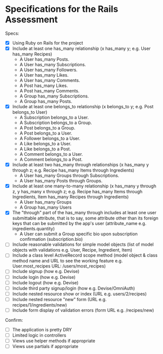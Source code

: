 # Specifications for the Rails Assessment

Specs:
- [x] Using Ruby on Rails for the project
- [x] Include at least one has_many relationship (x has_many y; e.g. User has_many Recipes) 
    - A User has_many Posts.
    - A User has_many Subscriptions.
    - A User has_many Followers.
    - A User has_many Likes.
    - A User has_many Comments.
    - A Post has_many Likes.
    - A Post has_many Comments.
    - A Group has_many Subscriptions.
    - A Group has_many Posts.
- [x] Include at least one belongs_to relationship (x belongs_to y; e.g. Post belongs_to User)
    - A Subscription belongs_to a User.
    - A Subscription belongs_to a Group.
    - A Post belongs_to a Group.
    - A Post belongs_to a User.
    - A Follower belongs_to a User.
    - A Like belongs_to a User.
    - A Like belongs_to a Post.
    - A Comment belongs_to a User.
    - A Comment belongs_to a Post.
- [x] Include at least two has_many through relationships (x has_many y through z; e.g. Recipe has_many Items through Ingredients)
    - A User has_many Groups through Subscriptions.
    - A User has_many Posts through Groups. 
- [x] Include at least one many-to-many relationship (x has_many y through z, y has_many x through z; e.g. Recipe has_many Items through Ingredients, Item has_many Recipes through Ingredients)
    - A User has_many Groups 
    - A Group has_many Users
- [x] The "through" part of the has_many through includes at least one user submittable attribute, that is to say, some attribute other than its foreign keys that can be submitted by the app's user (attribute_name e.g. ingredients.quantity)
    - A User can submit a Group specific bio upon subscription confirmation (subscription.bio)
- [ ] Include reasonable validations for simple model objects (list of model objects with validations e.g. User, Recipe, Ingredient, Item)
- [ ] Include a class level ActiveRecord scope method (model object & class method name and URL to see the working feature e.g. User.most_recipes URL: /users/most_recipes)
- [ ] Include signup (how e.g. Devise)
- [ ] Include login (how e.g. Devise)
- [ ] Include logout (how e.g. Devise)
- [ ] Include third party signup/login (how e.g. Devise/OmniAuth)
- [ ] Include nested resource show or index (URL e.g. users/2/recipes)
- [ ] Include nested resource "new" form (URL e.g. recipes/1/ingredients/new)
- [ ] Include form display of validation errors (form URL e.g. /recipes/new)

Confirm:
- [ ] The application is pretty DRY
- [ ] Limited logic in controllers
- [ ] Views use helper methods if appropriate
- [ ] Views use partials if appropriate

